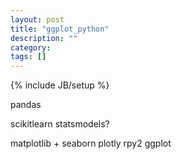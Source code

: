 ```yaml
---
layout: post
title: "ggplot_python"
description: ""
category: 
tags: []
---
```

{% include JB/setup %}

pandas

scikitlearn
statsmodels?

matplotlib + seaborn
plotly
rpy2
ggplot
